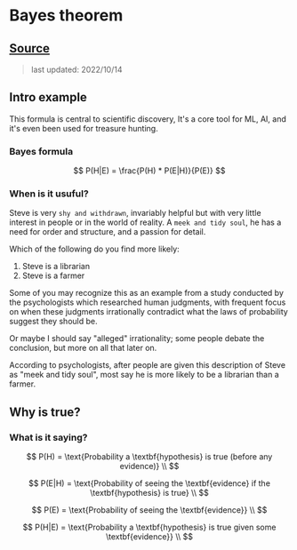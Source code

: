 # Bayes theorem

## [Source](https://www.youtube.com/watch?v=HZGCoVF3YvM&ab_channel=3Blue1Brown)

> last updated: 2022/10/14

## Intro example

This formula is central to scientific discovery, It's a core tool for ML, AI, and it's even been used for treasure hunting.

### Bayes formula

$$
P(H|E) = \frac{P(H) * P(E|H)}{P(E)}
$$

### When is it usuful?

Steve is very `shy and withdrawn`, invariably helpful but with very little interest in people or in the world of reality. A `meek and tidy soul`, he has a need for order and structure, and a passion for detail.

Which of the following do you find more likely:

1. Steve is a librarian
2. Steve is a farmer

Some of you may recognize this as an example from a study conducted by the psychologists which researched human judgments, with frequent focus on when these judgments irrationally contradict what the laws of probability suggest they should be.

Or maybe I should say "alleged" irrationality; some people debate the conclusion, but more on all that later on.

According to psychologists, after people are given this description of Steve as "meek and tidy soul", most say he is more likely to be a librarian than a farmer.

## Why is true?

### What is it saying?

$$
P(H) = \text{Probability a \textbf{hypothesis} is true (before any evidence)} \\
$$

$$
P(E|H) = \text{Probability of seeing the \textbf{evidence} if the \textbf{hypothesis} is true} \\
$$

$$
P(E) = \text{Probability of seeing the \textbf{evidence}} \\
$$

$$
P(H|E) = \text{Probability a \textbf{hypothesis} is true given some \textbf{evidence}} \\
$$
